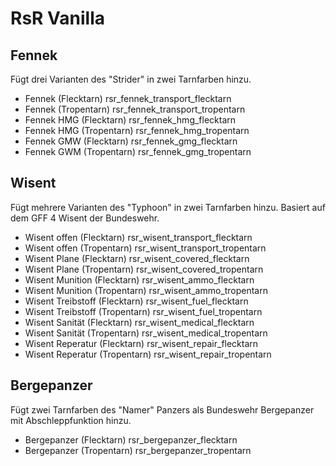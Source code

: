 # RsR Vanilla

## Fennek

Fügt drei Varianten des "Strider" in zwei Tarnfarben hinzu.

- Fennek (Flecktarn) rsr_fennek_transport_flecktarn
- Fennek (Tropentarn) rsr_fennek_transport_tropentarn
- Fennek HMG (Flecktarn) rsr_fennek_hmg_flecktarn
- Fennek HMG (Tropentarn) rsr_fennek_hmg_tropentarn
- Fennek GMW (Flecktarn) rsr_fennek_gmg_flecktarn
- Fennek GWM (Tropentarn) rsr_fennek_gmg_tropentarn

## Wisent

Fügt mehrere Varianten des "Typhoon" in zwei Tarnfarben hinzu. Basiert auf dem GFF 4 Wisent der Bundeswehr.

- Wisent offen (Flecktarn) rsr_wisent_transport_flecktarn
- Wisent offen (Tropentarn) rsr_wisent_transport_tropentarn
- Wisent Plane (Flecktarn) rsr_wisent_covered_flecktarn
- Wisent Plane (Tropentarn) rsr_wisent_covered_tropentarn
- Wisent Munition (Flecktarn) rsr_wisent_ammo_flecktarn
- Wisent Munition (Tropentarn) rsr_wisent_ammo_tropentarn
- Wisent Treibstoff (Flecktarn) rsr_wisent_fuel_flecktarn
- Wisent Treibstoff (Tropentarn) rsr_wisent_fuel_tropentarn
- Wisent Sanität (Flecktarn) rsr_wisent_medical_flecktarn
- Wisent Sanität (Tropentarn) rsr_wisent_medical_tropentarn
- Wisent Reperatur (Flecktarn) rsr_wisent_repair_flecktarn
- Wisent Reperatur (Tropentarn) rsr_wisent_repair_tropentarn

## Bergepanzer

Fügt zwei Tarnfarben des "Namer" Panzers als Bundeswehr Bergepanzer mit Abschleppfunktion hinzu.

- Bergepanzer (Flecktarn) rsr_bergepanzer_flecktarn
- Bergepanzer (Tropentarn) rsr_bergepanzer_tropentarn
